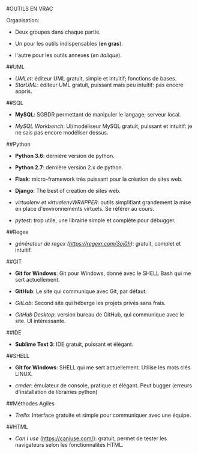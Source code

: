 #OUTILS EN VRAC

Organisation:
- Deux groupes dans chaque partie.

- Un pour les outils indispensables (**en gras**).
- l'autre pour les outils annexes (*en italique*).


##UML

- *UMLet*: éditeur UML gratuit, simple et intuitif; fonctions de bases.
- *StarUML*: éditeur UML gratuit, puissant mais peu intuitif: pas encore appris.

##SQL

- **MySQL**: SGBDR permettant de manipuler le langage; serveur local.

- *MySQL Workbench*: UI/modéliseur MySQL gratuit, puissant et intuitif: je ne sais pas encore modéliser dessus.

##Python

- **Python 3.6**: dernière version de python.
- **Python 2.7**: dernière version 2.x de python.

- **Flask**: micro-framework très puissant pour la création de sites web.
- **Django**: The best of creation de sites web.

- *virtualenv et virtualenvWRAPPER*: outils simplifiant grandement la mise en place d'environnements virtuels. Se référer au cours.
- *pytest*: trop utile, une librairie simple et complète pour débugger.

##Regex

- *générateur de regex (https://regexr.com/3oj0h)*: gratuit, complet et intuitif.

##GIT

- **Git for Windows**: Git pour Windows, donné avec le SHELL Bash qui me sert actuellement.
- **GitHub**: Le site qui communique avec Git, par défaut.

- *GitLab*: Second site qui héberge les projets privés sans frais.
- *GitHub Desktop*: version bureau de GitHub, qui communique avec le site. UI intéressante.

##IDE

- **Sublime Text 3**: IDE gratuit, puissant et élégant.

##SHELL

- **Git for Windows**: SHELL qui me sert actuellement. Utilise les mots clés LINUX.

- *cmder*: émulateur de console, pratique et élégant. Peut bugger (erreurs d'installation de librairies python)

##Méthodes Agiles

- *Trello*: Interface gratuite et simple pour communiquer avec une équipe.

##HTML

- *Can I use* (https://caniuse.com/): gratuit, permet de tester les navigateurs selon les fonctionnalités HTML.